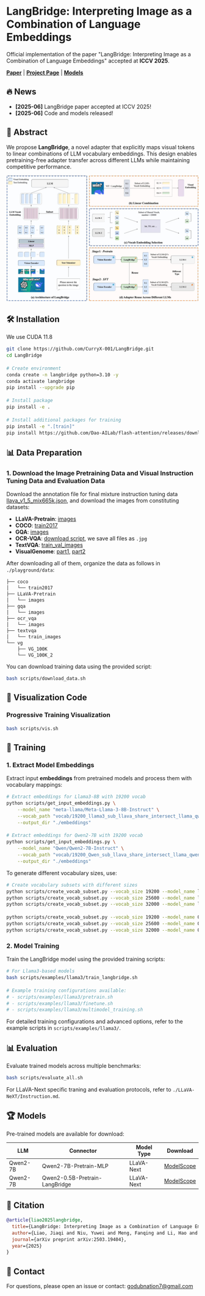 # LangBridge: Interpreting Image as a Combination of Language Embeddings

Official implementation of the paper "LangBridge: Interpreting Image as a Combination of Language Embeddings" accepted at **ICCV 2025**.

[**Paper**](https://arxiv.org/abs/2503.12271) | [**Project Page**](hhttps://curryx-001.github.io/LangBridge.github.io/) | [**Models**](#-models)

## 🔥 News

- **[2025-06]** LangBridge paper accepted at ICCV 2025!
- **[2025-06]** Code and models released!

## 📖 Abstract

We propose **LangBridge**, a novel adapter that explicitly maps visual tokens to linear combinations of LLM vocabulary embeddings. This design enables pretraining-free adapter transfer across different LLMs while maintaining competitive performance.

![LangBridge Method](assets/pipeline_new_00.jpg)

## 🛠️ Installation
We use CUDA 11.8

```bash
git clone https://github.com/CurryX-001/LangBridge.git
cd LangBridge

# Create environment
conda create -n langbridge python=3.10 -y
conda activate langbridge
pip install --upgrade pip

# Install package
pip install -e .

# Install additional packages for training
pip install -e ".[train]"
pip install https://github.com/Dao-AILab/flash-attention/releases/download/v2.6.3/flash_attn-2.6.3+cu118torch2.1cxx11abiFALSE-cp310-cp310-linux_x86_64.whl --no-build-isolation --no-cache-dir
```

## 📊 Data Preparation

### 1. Download the Image Pretraining Data and Visual Instruction Tuning Data and Evaluation Data

Download the annotation file for final mixture instruction tuning data [llava_v1_5_mix665k.json](https://huggingface.co/datasets/liuhaotian/LLaVA-Instruct-150K/resolve/main/llava_v1_5_mix665k.json), and download the images from constituting datasets:

- **LLaVA-Pretrain**: [images](https://huggingface.co/datasets/liuhaotian/LLaVA-Pretrain)
- **COCO**: [train2017](http://images.cocodataset.org/zips/train2017.zip)
- **GQA**: [images](https://downloads.cs.stanford.edu/nlp/data/gqa/images.zip)
- **OCR-VQA**: [download script](https://huggingface.co/datasets/ej2/llava-ocr-vqa/blob/main/ocr_vqa.tar), we save all files as `.jpg`
- **TextVQA**: [train_val_images](https://dl.fbaipublicfiles.com/textvqa/images/train_val_images.zip)
- **VisualGenome**: [part1](https://cs.stanford.edu/people/rak248/VG_100K_2/images.zip), [part2](https://cs.stanford.edu/people/rak248/VG_100K_2/images2.zip)

After downloading all of them, organize the data as follows in `./playground/data`:

```text
├── coco
│   └── train2017
├── LLaVA-Pretrain
│   └── images
├── gqa
│   └── images
├── ocr_vqa
│   └── images
├── textvqa
│   └── train_images
└── vg
    ├── VG_100K
    └── VG_100K_2
```

You can download training data using the provided script:

```bash
bash scripts/download_data.sh
```

## 🎨 Visualization Code

### Progressive Training Visualization
```bash
bash scripts/vis.sh
```

## 🚀 Training

### 1. Extract Model Embeddings

Extract input **embeddings** from pretrained models and process them with vocabulary mappings:

```bash
# Extract embeddings for Llama3-8B with 19200 vocab
python scripts/get_input_embeddings.py \
    --model_name "meta-llama/Meta-Llama-3-8B-Instruct" \
    --vocab_path "vocab/19200_llama3_sub_llava_share_intersect_llama_qwen.json" \
    --output_dir "./embeddings"

# Extract embeddings for Qwen2-7B with 19200 vocab  
python scripts/get_input_embeddings.py \
    --model_name "Qwen/Qwen2-7B-Instruct" \
    --vocab_path "vocab/19200_Qwen_sub_llava_share_intersect_llama_qwen.json" \
    --output_dir "./embeddings"
```

To generate different vocabulary sizes, use:

```bash
# Create vocabulary subsets with different sizes
python scripts/create_vocab_subset.py --vocab_size 19200 --model_name llama3
python scripts/create_vocab_subset.py --vocab_size 25600 --model_name llama3
python scripts/create_vocab_subset.py --vocab_size 32000 --model_name llama3

python scripts/create_vocab_subset.py --vocab_size 19200 --model_name Qwen
python scripts/create_vocab_subset.py --vocab_size 25600 --model_name Qwen
python scripts/create_vocab_subset.py --vocab_size 32000 --model_name Qwen
```
### 2. Model Training

Train the LangBridge model using the provided training scripts:

```bash
# For Llama3-based models
bash scripts/examples/llama3/train_langbridge.sh

# Example training configurations available:
# - scripts/examples/llama3/pretrain.sh
# - scripts/examples/llama3/finetune.sh
# - scripts/examples/llama3/multimodel_training.sh
```

For detailed training configurations and advanced options, refer to the example scripts in `scripts/examples/llama3/`.

## 📊 Evaluation

Evaluate trained models across multiple benchmarks:

```bash
bash scripts/evaluate_all.sh
```

For LLaVA-Next specific traning and evaluation protocols, refer to `./LLaVA-NeXT/Instruction.md`.

## 🏆 Models

Pre-trained models are available for download:

| LLM | Connector | Model Type | Download |
|-------|----------|------------|----------|
| Qwen2-7B | Qwen2-7B-Pretrain-MLP | LLaVA-Next | [ModelScope](https://modelscope.cn/models/ljqnb7799/llava-next-baseline-normal-mlp-qwen2-7b-it-new-test) |
| Qwen2-7B | Qwen2-0.5B-Pretrain-LangBridge | LLaVA-Next | [ModelScope](https://modelscope.cn/models/ljqnb7799/llava-next-baseline-mmvocab-mlp-qwen2-7b-it-new-test_0.5B) |

## 📄 Citation

```bibtex
@article{liao2025langbridge,
  title={LangBridge: Interpreting Image as a Combination of Language Embeddings},
  author={Liao, Jiaqi and Niu, Yuwei and Meng, Fanqing and Li, Hao and Tian, Changyao and Du, Yinuo and Xiong, Yuwen and Li, Dianqi and Zhu, Xizhou and Yuan, Li and others},
  journal={arXiv preprint arXiv:2503.19404},
  year={2025}
}
```

## 📧 Contact

For questions, please open an issue or contact: [godubnation7@gmail.com](mailto:godubnation7@gmail.com)
